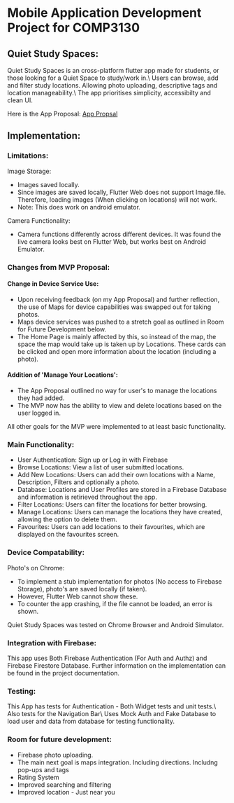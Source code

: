 # Mobile Application Development Project for COMP3130

## Quiet Study Spaces:
Quiet Study Spaces is an cross-platform flutter app made for students, or those looking for a Quiet Space to study/work in.\\
Users can browse, add and filter study locations. Allowing photo uploading, descriptive tags and location manageability.\\
The app prioritises simplicity, accessibilty and clean UI.



Here is the App Proposal: [App Propsal](DESIGN/README.md)

## Implementation:

### Limitations:
Image Storage:
- Images saved locally.
- Since images are saved locally, Flutter Web does not support Image.file. Therefore, loading images (When clicking on locations) will not work. 
- Note: This does work on android emulator.

Camera Functionality:
- Camera functions differently across different devices. It was found the live camera looks best on Flutter Web, but works best on Android Emulator.

### Changes from MVP Proposal:
#### Change in Device Service Use:
- Upon receiving feedback (on my App Proposal) and further reflection, the use of Maps for device capabilities was swapped out for taking photos.
- Maps device services was pushed to a stretch goal as outlined in Room for Future Development below.
- The Home Page is mainly affected by this, so instead of the map, the space the map would take up is taken up by Locations. These cards can be clicked and open more information about the location (including a photo).

#### Addition of 'Manage Your Locations':
- The App Proposal outlined no way for user's to manage the locations they had added.
- The MVP now has the ability to view and delete locations based on the user logged in.

All other goals for the MVP were implemented to at least basic functionality.

### Main Functionality:
- User Authentication: Sign up or Log in with Firebase
- Browse Locations: View a list of user submitted locations.
- Add New Locations: Users can add their own locations with a Name, Description, Filters and optionally a photo.
- Database: Locations and User Profiles are stored in a Firebase Database and information is retirieved throughout the app.
- Filter Locations: Users can filter the locations for better browsing.
- Manage Locations: Users can manage the locations they have created, allowing the option to delete them.
- Favourites: Users can add locations to their favourites, which are displayed on the favourites screen.

### Device Compatability:
Photo's on Chrome:
- To implement a stub implementation for photos (No access to Firebase Storage), photo's are saved locally (if taken).
- However, Flutter Web cannot show these.
- To counter the app crashing, if the file cannot be loaded, an error is shown.

Quiet Study Spaces was tested on Chrome Browser and Android Simulator.

### Integration with Firebase:
This app uses Both Firebase Authentication (For Auth and Authz) and Firebase Firestore Database. Further information on the implementation can be found in the project documentation.


### Testing:
This App has tests for Authentication - Both Widget tests and unit tests.\\
Also tests for the Navigation Bar\\
Uses Mock Auth and Fake Database to load user and data from database for testing functionality.


### Room for future development:
- Firebase photo uploading.
- The main next goal is maps integration. Including directions. Includng pop-ups and tags
- Rating System
- Improved searching and filtering
- Improved location - Just near you